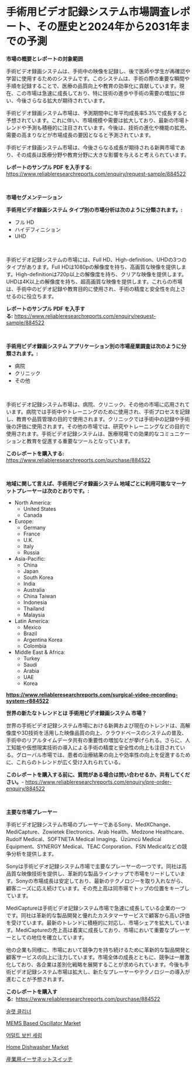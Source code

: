 <p><h1>手術用ビデオ記録システム市場調査レポート、その歴史と2024年から2031年までの予測</h1></p><p><strong>市場の概要とレポートの対象範囲</strong></p>
<p><p>手術ビデオ録画システムは、手術中の映像を記録し、後で医師や学生が再確認や学習に使用するためのシステムです。このシステムは、手術の際の重要な瞬間や手順を記録することで、医療の品質向上や教育の効率化に貢献しています。現在、この市場は急速に成長しており、特に技術の進歩や手術の需要の増加に伴い、今後さらなる拡大が期待されています。</p><p>手術ビデオ録画システム市場は、予測期間中に年平均成長率5.3%で成長すると予想されています。これに伴い、市場規模や需要は拡大しており、最新の市場トレンドや予測も積極的に注目されています。今後は、技術の進化や機能の拡充、需要の高まりなどが市場成長の要因となると予測されています。</p><p>手術ビデオ録画システム市場は、今後さらなる成長が期待される新興市場であり、その成長は医療分野や教育分野に大きな影響を与えると考えられています。</p></p>
<p><strong>レポートのサンプル PDF を入手する:</strong> <a href="https://www.reliableresearchreports.com/enquiry/request-sample/884522">https://www.reliableresearchreports.com/enquiry/request-sample/884522</a></p>
<p>&nbsp;</p>
<p><strong>市場セグメンテーション</strong></p>
<p><strong>手術用ビデオ録画システム タイプ別の市場分析は次のように分類されます。:</strong></p>
<p><ul><li>フル HD</li><li>ハイデフィニション</li><li>UHD</li></ul></p>
<p>&nbsp;</p>
<p><p>手術ビデオ記録システムの市場には、Full HD、High-definition、UHDの3つのタイプがあります。Full HDは1080pの解像度を持ち、高画質な映像を提供します。High-definitionは720p以上の解像度を持ち、クリアな映像を提供します。UHDは4K以上の解像度を持ち、超高画質な映像を提供します。これらの市場は、手術中のビデオ記録や教育目的に使用され、手術の精度と安全性を向上させるのに役立ちます。</p></p>
<p><strong>レポートのサンプル PDF を入手する:</strong>&nbsp;<a href="https://www.reliableresearchreports.com/enquiry/request-sample/884522">https://www.reliableresearchreports.com/enquiry/request-sample/884522</a></p>
<p>&nbsp;</p>
<p><strong> 手術用ビデオ録画システム アプリケーション別の市場産業調査は次のように分類されます。:</strong></p>
<p><ul><li>病院</li><li>クリニック</li><li>その他</li></ul></p>
<p>&nbsp;</p>
<p><p>手術ビデオ記録システム市場は、病院、クリニック、その他の市場に応用されています。病院では手術中やトレーニングのために使用され、手術プロセスを記録し、教育や品質管理の目的で使用されます。クリニックでは手術中の記録や手術後の評価に使用されます。その他の市場では、研究やトレーニングなどの目的で使用されます。手術ビデオ記録システムは、医療現場での効果的なコミュニケーションと教育を促進する重要なツールとなっています。</p></p>
<p><strong>このレポートを購入する:</strong>&nbsp; <a href="https://www.reliableresearchreports.com/purchase/884522">https://www.reliableresearchreports.com/purchase/884522</a></p>
<p>&nbsp;</p>
<p><strong>地域に関して言えば、手術用ビデオ録画システム 地域ごとに利用可能なマーケットプレーヤーは次のとおりです。:</strong></p>
<p><ul>
    <li>
        North America:
        <ul>
            <li>United States</li>
            <li>Canada</li>
        </ul>
    </li>
    <li>
        Europe:
        <ul>
            <li>Germany</li>
            <li>France</li>
            <li>U.K.</li>
            <li>Italy</li>
            <li>Russia</li>
        </ul>
    </li>
    <li>
        Asia-Pacific:
        <ul>
            <li>China</li>
            <li>Japan</li>
            <li>South Korea</li>
            <li>India</li>
            <li>Australia</li>
            <li>China Taiwan</li>
            <li>Indonesia</li>
            <li>Thailand</li>
            <li>Malaysia</li>
        </ul>
    </li>
    <li>
        Latin America:
        <ul>
            <li>Mexico</li>
            <li>Brazil</li>
            <li>Argentina Korea</li>
            <li>Colombia</li>
        </ul>
    </li>
    <li>
        Middle East & Africa:
        <ul>
            <li>Turkey</li>
            <li>Saudi</li>
            <li>Arabia</li>
            <li>UAE</li>
            <li>Korea</li>
        </ul>
    </li>
    </ul></p>
<p><strong><a href="https://www.reliableresearchreports.com/surgical-video-recording-system-r884522">https://www.reliableresearchreports.com/surgical-video-recording-system-r884522</a></strong>&nbsp;</p>
<p><strong>世界の新たなトレンドとは 手術用ビデオ録画システム 市場？</strong></p>
<p><p>世界の手術ビデオ記録システム市場における新興および現在のトレンドは、高解像度や3D技術を活用した映像品質の向上、クラウドベースのシステムの普及、手術中のリアルタイムデータ共有の重要性の増加などが挙げられる。さらに、人工知能や仮想現実技術の導入による手術の精度と安全性の向上も注目されている。グローバル市場では、患者の治療結果の向上や効率性の向上を促進するために、これらのトレンドが広く受け入れられている。</p></p>
<p><strong>このレポートを購入する前に、質問がある場合は問い合わせるか、共有してください。</strong>- <a href="https://www.reliableresearchreports.com/enquiry/pre-order-enquiry/884522">https://www.reliableresearchreports.com/enquiry/pre-order-enquiry/884522</a></p>
<p>&nbsp;</p>
<p><strong>主要な市場プレーヤー</strong></p>
<p><p>手術ビデオ記録システム市場のプレーヤーであるSony、MedXChange、MediCapture、Zowietek Electronics、Arab Health、Medzone Healthcare、Rudolf Medical、SOFTNETA Medical Imaging、Üzümcü Medical Equipment、SYNERGY Medical、TEAC Corporation、FSN Medicalなどの競争分析を提供します。</p><p>Sonyは手術ビデオ記録システム市場で主要なプレーヤーの一つです。同社は高品質な映像技術を提供し、革新的な製品ラインナップで市場をリードしています。Sonyの市場成長は安定しており、最新のテクノロジーを取り入れながら、顧客ニーズに応え続けています。その売上高は同市場でトップの位置をキープしています。</p><p>MediCaptureは手術ビデオ記録システム市場で急速に成長している企業の一つです。同社は革新的な製品開発と優れたカスタマーサービスで顧客から高い評価を受けています。最新のトレンドに積極的に対応し、市場シェアを拡大しています。MediCaptureの売上高は着実に成長しており、市場において重要なプレーヤーとしての地位を確立しています。</p><p>他の企業も同様に、市場において競争力を持ち続けるために革新的な製品開発と顧客サービスの向上に注力しています。市場全体の成長とともに、競争は一層激化しており、各企業は差別化戦略を展開することが求められています。今後も手術ビデオ記録システム市場は拡大し、新たなプレーヤーやテクノロジーの導入が進むことが予想されます。</p></p>
<p><strong>このレポートを購入する:</strong>&nbsp;&nbsp;<a href="https://www.reliableresearchreports.com/purchase/884522">https://www.reliableresearchreports.com/purchase/884522</a></p>
<p><p><a href="https://medium.com/@dunce678678/%EC%B0%B0%ED%8C%90-%EC%B2%AD%EC%86%8C%EA%B8%B0-%EC%8B%9C%EC%9E%A5-%EA%B7%9C%EB%AA%A8-%EB%B0%8F-%EC%8B%9C%EC%9E%A5-%EB%8F%99%ED%96%A5-%EC%99%84%EC%A0%84%ED%95%9C-%EC%82%B0%EC%97%85-%EA%B0%9C%EC%9A%94-2024%EB%85%84%EB%B6%80%ED%84%B0-2031%EB%85%84%EA%B9%8C%EC%A7%80-f3703bc893eb">슬랫 클리너</a></p><p><a href="https://full-wildebeest-80b.notion.site/MEMS-Based-Oscillator-Market-Report-Reveals-the-Latest-Trends-And-Growth-Opportunities-of-this-Marke-28f902290b0b4b7497eca7e63d4493f6">MEMS Based Oscillator Market</a></p><p><a href="https://medium.com/@lolitanader1/%EC%84%B1%EC%9D%B8-%EC%86%8C-%ED%98%88%EC%B2%AD-%EC%8B%9C%EC%9E%A5-%EC%A7%80%ED%91%9C-%ED%95%B4%EC%84%9D-%EC%8B%9C%EC%9E%A5-%EC%A0%90%EC%9C%A0%EC%9C%A8-%ED%8A%B8%EB%A0%8C%EB%93%9C-%EB%B0%8F-%EC%84%B1%EC%9E%A5-%ED%8C%A8%ED%84%B4-a9fa50d24276">어덜트 보빈 세럼</a></p><p><a href="https://view.publitas.com/reportprime-1/home-dishwasher-market-insights-into-market-cagr-market-trends-and-growth-strategies/">Home Dishwasher Market</a></p><p><a href="https://medium.com/@raideochran7856/%E5%B7%A5%E6%A5%AD%E7%94%A8%E3%82%A4%E3%83%BC%E3%82%B5%E3%83%8D%E3%83%83%E3%83%88%E3%82%B9%E3%82%A4%E3%83%83%E3%83%81%E5%B8%82%E5%A0%B4%E8%A6%8F%E6%A8%A1-%E5%B8%82%E5%A0%B4%E5%8B%95%E5%90%91%E3%81%A8%E5%B8%82%E5%A0%B4%E4%BA%88%E6%B8%AC-2024%E5%B9%B4%E3%81%8B%E3%82%892031%E5%B9%B4-81588c7e8435">産業用イーサネットスイッチ</a></p></p>